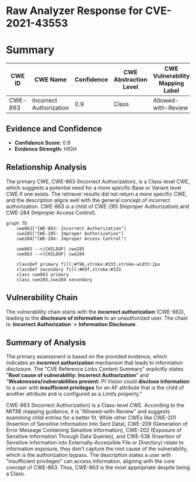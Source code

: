 # Raw Analyzer Response for CVE-2021-43553

# Summary
| CWE ID | CWE Name | Confidence | CWE Abstraction Level | CWE Vulnerability Mapping Label | CWE-Vulnerability Mapping Notes |
|---|---|---|---|---|---|
| CWE-863 | Incorrect Authorization | 0.9 | Class | Allowed-with-Review | Primary CWE |

## Evidence and Confidence

*   **Confidence Score:** 0.9
*   **Evidence Strength:** HIGH

## Relationship Analysis
The primary CWE, CWE-863 (Incorrect Authorization), is a Class-level CWE, which suggests a potential need for a more specific Base or Variant level CWE if one exists. The retriever results did not return a more specific CWE, and the description aligns well with the general concept of incorrect authorization. CWE-863 is a child of CWE-285 (Improper Authorization) and CWE-284 (Improper Access Control).

```mermaid
graph TD
    cwe863["CWE-863: Incorrect Authorization"]
    cwe285["CWE-285: Improper Authorization"]
    cwe284["CWE-284: Improper Access Control"]
    
    cwe863 -->|CHILDOF| cwe285
    cwe863 -->|CHILDOF| cwe284
    
    classDef primary fill:#f96,stroke:#333,stroke-width:2px
    classDef secondary fill:#69f,stroke:#333
    class cwe863 primary
    class cwe285,cwe284 secondary
```

## Vulnerability Chain
The vulnerability chain starts with the **incorrect authorization** (CWE-863), leading to the **disclosure of information** to an unauthorized user. The chain is: **Incorrect Authorization** -> **Information Disclosure**.

## Summary of Analysis
The primary assessment is based on the provided evidence, which indicates an **incorrect authorization** mechanism that leads to information disclosure. The "CVE Reference Links Content Summary" explicitly states "**Root cause of vulnerability: Incorrect Authorization**" and "**Weaknesses/vulnerabilities present:** PI Vision could **disclose information** to a user with **insufficient privileges** for an AF attribute that is the child of another attribute and is configured as a Limits property."

CWE-863 (Incorrect Authorization) is a Class-level CWE. According to the MITRE mapping guidance, it is "Allowed-with-Review" and suggests examining child entries for a better fit. While other CWEs like CWE-201 (Insertion of Sensitive Information Into Sent Data), CWE-209 (Generation of Error Message Containing Sensitive Information), CWE-202 (Exposure of Sensitive Information Through Data Queries), and CWE-538 (Insertion of Sensitive Information into Externally-Accessible File or Directory) relate to information exposure, they don't capture the root cause of the vulnerability, which is the authorization bypass. The description states a user with "insufficient privileges" can access information, aligning with the core concept of CWE-863. Thus, CWE-863 is the most appropriate despite being a Class.